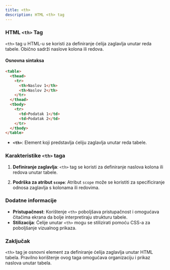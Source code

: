```yaml
---
title: <th>
description: HTML <th> tag
---
```


### HTML `<th>` Tag

`<th>` tag u HTML-u se koristi za definiranje ćelija zaglavlja unutar reda tabele. Obično sadrži naslove kolona ili redova.

#### Osnovna sintaksa

```html
<table>
  <thead>
    <tr>
      <th>Naslov 1</th>
      <th>Naslov 2</th>
    </tr>
  </thead>
  <tbody>
    <tr>
      <td>Podatak 1</td>
      <td>Podatak 2</td>
    </tr>
  </tbody>
</table>
```

- **`<th>`**: Element koji predstavlja ćeliju zaglavlja unutar reda tabele.

### Karakteristike `<th>` taga

1. **Definiranje zaglavlja**:
   `<th>` tag se koristi za definiranje naslova kolona ili redova unutar tabele.

2. **Podrška za atribut `scope`**:
   Atribut `scope` može se koristiti za specificiranje odnosa zaglavlja s kolonama ili redovima.

### Dodatne informacije

- **Pristupačnost**: Korištenje `<th>` poboljšava pristupačnost i omogućava čitačima ekrana da bolje interpretiraju strukturu tabele.
- **Stilizacija**: Ćelije unutar `<th>` mogu se stilizirati pomoću CSS-a za poboljšanje vizualnog prikaza.

### Zaključak

`<th>` tag je osnovni element za definiranje ćelija zaglavlja unutar HTML tabela. Pravilno korištenje ovog taga omogućava organizaciju i prikaz naslova unutar tabela.
